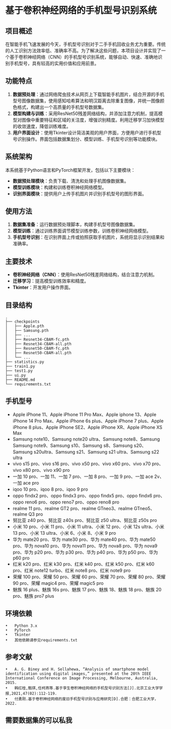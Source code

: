 # 基于卷积神经网络的手机型号识别系统

## 项目概述

在智能手机飞速发展的今天，手机型号识别对于二手手机回收业务尤为重要。传统的人工识别方法效率低、准确率不高。为了解决这些问题，本项目设计并实现了一个基于卷积神经网络（CNN）的手机型号识别系统，能够自动、快速、准确地识别手机型号，具有较高的实用价值和应用前景。

## 功能特点

1. **数据预处理**：通过网络爬虫技术从网页上下载智能手机图片，结合开源的手机型号图像数据集，使用感知哈希算法和明汉距离去除重复图像，并统一图像颜色格式，构建出一个高质量的手机型号数据集。
2. **模型构建与训练**：采用ResNet50残差网络结构，并添加注意力机制，提高模型对图像中重要特征和区域的关注度，增强识别精度。利用迁移学习加快模型的收敛速度，降低训练难度。
3. **用户界面设计**：使用Tkinter设计简洁美观的用户界面，方便用户进行手机型号识别操作。界面包括数据集划分、模型训练、手机型号识别等功能模块。

## 系统架构

本系统基于Python语言和PyTorch框架开发，包括以下主要模块：
- **数据预处理模块**：负责下载、清洗和处理手机图像数据集。
- **模型训练模块**：构建和训练卷积神经网络模型。
- **识别界面模块**：提供用户上传手机图片并识别手机型号的图形界面。

## 使用方法

1. **数据集准备**：运行数据预处理脚本，构建手机型号图像数据集。
2. **模型训练**：通过训练界面调节模型训练参数，训练卷积神经网络模型。
3. **手机型号识别**：在识别界面上传或拍照获取手机图片，系统将显示识别结果和准确率。

## 主要技术

- **卷积神经网络（CNN）**：使用ResNet50残差网络结构，结合注意力机制。
- **迁移学习**：提高模型训练效率和精度。
- **Tkinter**：开发用户操作界面。

## 目录结构

```plaintext
.
├── checkpoints
│   ├── Apple.pth
│   ├── Samsung.pth
│   ├── ... 
│   ├── Resnet34-CBAM-fc.pth
│   ├── Resnet34-CBAM-all.pth
│   ├── Resnet50-CBAM-fc.pth  
│   ├── Resnet50-CBAM-all.pth
│   └── ...
├── statistics.py
├── train1.py 
├── test1.py
├── ui.py
├── README.md
└── requirements.txt
```

## 手机型号

- Apple iPhone 11、Apple iPhone 11 Pro Max、Apple iphone 13、Apple iPhone 14 Pro Max、Apple iPhone 6s plus、Apple iPhone 7 plus、Apple iPhone 8 plus、Apple iPhone SE2、Apple iPhone XR、Apple iPhone XS Max
- Samsung note10、Samsung note20 ultra、Samsung note8、Samsung Samsung note9、Samsung s10、Samsung s8、Samsung s20、Samsung s20ultra、Samsung s21、Samsung s21 ultra、Samsung s22 ultra
- vivo s15 pro、vivo s16 pro、vivo x50 pro、vivo x60 pro、vivo x70 pro、vivo x80 pro、vivo x90 pro
- 一加 10 pro、一加 11、一加 7 pro、一加 8 pro、一加 9 pro、一加 ace 2v、一加 ace pro
- iqoo 10 pro、iqoo 8 pro、iqoo 9 pro
- oppo findx2 pro、oppo findx3 pro、oppo findx5 pro、oppo findx6 pro、oppo reno6 pro、oppo reno7 pro、oppo reno8 pro
- realme 11 pro、realme GT2 pro、realme GTneo3、realme GTneo5、realme Q3 pro
- 努比亚 z40 pro、努比亚 z40s pro、努比亚 z50 ultra、努比亚 z50s pro
- 小米 10 pro、小米 11 pro、小米 11 ultra、小米 12 pro、小米 12s ultra、小米 13 pro、小米 13 ultra、小米 6、小米 8、小米 9 pro
- 华为 mate20 pro、华为 mate30 pro、华为 mate40 pro、华为 mate50 pro、华为 nova10 pro、华为 nova11 pro、华为 nova8 pro、华为 nova9 pro、华为 p20 pro、华为 p30 pro、华为 p40 pro、华为 p50 pro、华为 p60 pro
- 红米 k20 pro、红米 k30 pro、红米 k40 pro、红米 k50 pro、红米 k60 pro、红米 note12 turbo、红米 note8 pro、红米 note9 pro
- 荣耀 100 pro、荣耀 50 pro、荣耀 60 pro、荣耀 70 pro、荣耀 80 pro、荣耀 90 pro、荣耀 magic4 pro、荣耀 magic5 pro
- 魅族 16 plus、魅族 16s pro、魅族 17 pro、魅族 18、魅族 18 pro、魅族 20 pro、魅族 pro7 plus

## 环境依赖

	•	Python 3.x
	•	PyTorch
	•	Tkinter
	•	其他依赖请参见requirements.txt

## 参考文献

	•	A. G. Biney and H. Sellahewa, “Analysis of smartphone model identification using digital images,” presented at the 20th IEEE International Conference on Image Processing, Melbourne, Australia, 2015. 
	•	韩红桂,甄琪,任柯燕等.基于孪生卷积神经网络的手机型号识别方法[J].北京工业大学学报,2021,47(02):112-119. 
	•	付勇刚.基于卷积神经网络的废旧手机型号识别与应用研究[D].合肥：合肥工业大学，2022. 

## 需要数据集的可以私我
